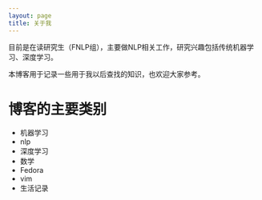 ```yaml
---
layout: page
title: 关于我 
---
```


目前是在读研究生（FNLP组），主要做NLP相关工作，研究兴趣包括传统机器学习、深度学习。

本博客用于记录一些用于我以后查找的知识，也欢迎大家参考。


# 博客的主要类别

- 机器学习
- nlp
- 深度学习
- 数学
- Fedora
- vim
- 生活记录
